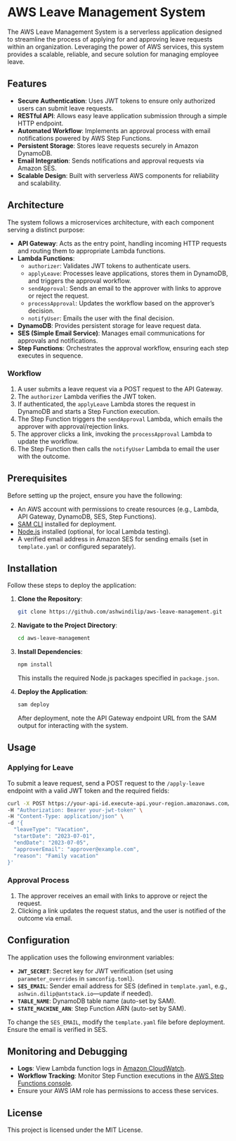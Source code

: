 
# AWS Leave Management System

The AWS Leave Management System is a serverless application designed to streamline the process of applying for and approving leave requests within an organization. Leveraging the power of AWS services, this system provides a scalable, reliable, and secure solution for managing employee leave.

## Features

- **Secure Authentication**: Uses JWT tokens to ensure only authorized users can submit leave requests.
- **RESTful API**: Allows easy leave application submission through a simple HTTP endpoint.
- **Automated Workflow**: Implements an approval process with email notifications powered by AWS Step Functions.
- **Persistent Storage**: Stores leave requests securely in Amazon DynamoDB.
- **Email Integration**: Sends notifications and approval requests via Amazon SES.
- **Scalable Design**: Built with serverless AWS components for reliability and scalability.

## Architecture

The system follows a microservices architecture, with each component serving a distinct purpose:

- **API Gateway**: Acts as the entry point, handling incoming HTTP requests and routing them to appropriate Lambda functions.
- **Lambda Functions**:
  - `authorizer`: Validates JWT tokens to authenticate users.
  - `applyLeave`: Processes leave applications, stores them in DynamoDB, and triggers the approval workflow.
  - `sendApproval`: Sends an email to the approver with links to approve or reject the request.
  - `processApproval`: Updates the workflow based on the approver’s decision.
  - `notifyUser`: Emails the user with the final decision.
- **DynamoDB**: Provides persistent storage for leave request data.
- **SES (Simple Email Service)**: Manages email communications for approvals and notifications.
- **Step Functions**: Orchestrates the approval workflow, ensuring each step executes in sequence.

### Workflow

1. A user submits a leave request via a POST request to the API Gateway.
2. The `authorizer` Lambda verifies the JWT token.
3. If authenticated, the `applyLeave` Lambda stores the request in DynamoDB and starts a Step Function execution.
4. The Step Function triggers the `sendApproval` Lambda, which emails the approver with approval/rejection links.
5. The approver clicks a link, invoking the `processApproval` Lambda to update the workflow.
6. The Step Function then calls the `notifyUser` Lambda to email the user with the outcome.

## Prerequisites

Before setting up the project, ensure you have the following:

- An AWS account with permissions to create resources (e.g., Lambda, API Gateway, DynamoDB, SES, Step Functions).
- [SAM CLI](https://docs.aws.amazon.com/serverless-application-model/latest/developerguide/serverless-sam-cli-install.html) installed for deployment.
- [Node.js](https://nodejs.org/) installed (optional, for local Lambda testing).
- A verified email address in Amazon SES for sending emails (set in `template.yaml` or configured separately).

## Installation

Follow these steps to deploy the application:

1. **Clone the Repository**:
   ```bash
   git clone https://github.com/ashwindilip/aws-leave-management.git
   ```

2. **Navigate to the Project Directory**:
   ```bash
   cd aws-leave-management
   ```

3. **Install Dependencies**:
   ```bash
   npm install
   ```
   This installs the required Node.js packages specified in `package.json`.

4. **Deploy the Application**:
   ```bash
   sam deploy
   ```
   After deployment, note the API Gateway endpoint URL from the SAM output for interacting with the system.

## Usage

### Applying for Leave

To submit a leave request, send a POST request to the `/apply-leave` endpoint with a valid JWT token and the required fields:

```bash
curl -X POST https://your-api-id.execute-api.your-region.amazonaws.com/Prod/apply-leave \
-H "Authorization: Bearer your-jwt-token" \
-H "Content-Type: application/json" \
-d '{
  "leaveType": "Vacation",
  "startDate": "2023-07-01",
  "endDate": "2023-07-05",
  "approverEmail": "approver@example.com",
  "reason": "Family vacation"
}'
```

### Approval Process

1. The approver receives an email with links to approve or reject the request.
2. Clicking a link updates the request status, and the user is notified of the outcome via email.

## Configuration

The application uses the following environment variables:

- **`JWT_SECRET`**: Secret key for JWT verification (set using `parameter_overrides` in `samconfig.toml`).
- **`SES_EMAIL`**: Sender email address for SES (defined in `template.yaml`, e.g., `ashwin.dilip@antstack.io`—update if needed).
- **`TABLE_NAME`**: DynamoDB table name (auto-set by SAM).
- **`STATE_MACHINE_ARN`**: Step Function ARN (auto-set by SAM).

To change the `SES_EMAIL`, modify the `template.yaml` file before deployment. Ensure the email is verified in SES.

## Monitoring and Debugging

- **Logs**: View Lambda function logs in [Amazon CloudWatch](https://aws.amazon.com/cloudwatch/).
- **Workflow Tracking**: Monitor Step Function executions in the [AWS Step Functions console](https://aws.amazon.com/step-functions/).
- Ensure your AWS IAM role has permissions to access these services.

## License

This project is licensed under the MIT License.
